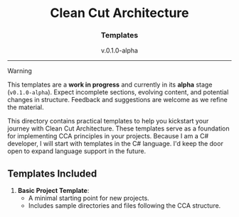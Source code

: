<h1 align="center">Clean Cut Architecture</h1>
<h3 align="center">Templates</h3>
<p align="center">v.0.1.0-alpha</p>

---

> [!WARNING]
> This templates are a **work in progress** and currently in its **alpha** stage (`v0.1.0-alpha`). Expect incomplete sections, evolving content, and potential changes in structure. Feedback and suggestions are welcome as we refine the material.

This directory contains practical templates to help you kickstart your journey with Clean Cut Architecture. These templates serve as a foundation for implementing CCA principles in your projects. Because I am a C# developer, I will start with templates in the C# language. I'd keep the door open to expand language support in the future.

## Templates Included

1. **Basic Project Template**:
   - A minimal starting point for new projects.
   - Includes sample directories and files following the CCA structure.
